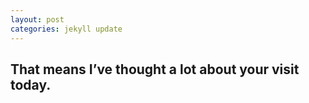 ```yaml
---
layout: post
categories: jekyll update
---
```

<h2>That means I’ve thought a lot about your visit today.</h2>